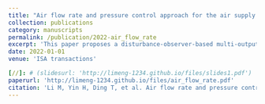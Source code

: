 ```yaml
---
title: "Air flow rate and pressure control approach for the air supply subsystems in PEMFCs"
collection: publications
category: manuscripts
permalink: /publication/2022-air_flow_rate
excerpt: 'This paper proposes a disturbance-observer-based multi-output feedback control strategy for simultaneously controlling the air flow rate and cathode pressure in PEMFCs.'
date: 2022-01-01
venue: 'ISA transactions'

[//]: # (slidesurl: 'http://limeng-1234.github.io/files/slides1.pdf')
paperurl: 'http://limeng-1234.github.io/files/air_flow_rate.pdf'
citation: 'Li M, Yin H, Ding T, et al. Air flow rate and pressure control approach for the air supply subsystems in PEMFCs[J]. ISA transactions, 2022, 128: 624-634.'
---
```


